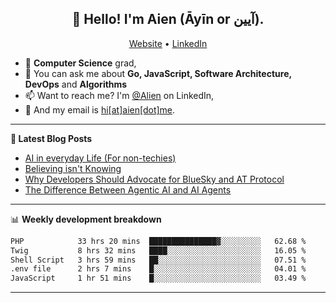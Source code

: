 <h2 align="center">👋 Hello! I'm Aien (Āyīn or آیین).</h2>
<p align="center">
  <a href="https://www.aien.me">Website</a> •
  <a href="https://www.linkedin.com/in/aiensaidi/">LinkedIn</a>
</p>


- 🌱 **Computer Science** grad,
- 💬 You can ask me about **Go, JavaScript, Software Architecture, DevOps** and **Algorithms**
- 📫 Want to reach me? I'm [@Alien](https://www.linkedin.com/in/aiensaidi/) on LinkedIn,
- 📧 And my email is [hi[at]aien[dot]me](mailto:hi@aien.me).

-------

**📝 Latest Blog Posts**

<!-- BLOG-POST-LIST:START -->
- [AI in everyday Life (For non-techies)](https://aien.me/ai-in-everyday-life-for-non-techies/)
- [Believing isn't Knowing](https://aien.me/believing-isnt-knowing/)
- [Why Developers Should Advocate for BlueSky and AT Protocol](https://aien.me/why-developers-should-advocate-for-bluesky-and-at-protocol/)
- [The Difference Between Agentic AI and AI Agents](https://aien.me/the-difference-between-agentic-ai-and-ai-agents/)
<!-- BLOG-POST-LIST:END -->

-------

📊 **Weekly development breakdown**
<!--START_SECTION:waka-->

```txt
PHP            33 hrs 20 mins  ███████████████▓░░░░░░░░░   62.68 %
Twig           8 hrs 32 mins   ████░░░░░░░░░░░░░░░░░░░░░   16.05 %
Shell Script   3 hrs 59 mins   ██░░░░░░░░░░░░░░░░░░░░░░░   07.51 %
.env file      2 hrs 7 mins    █░░░░░░░░░░░░░░░░░░░░░░░░   04.01 %
JavaScript     1 hr 51 mins    █░░░░░░░░░░░░░░░░░░░░░░░░   03.49 %
```

<!--END_SECTION:waka-->

-------
